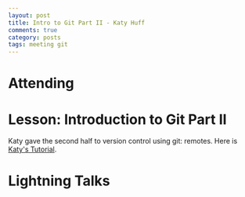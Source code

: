 ```yaml
---
layout: post
title: Intro to Git Part II - Katy Huff
comments: true
category: posts
tags: meeting git
---
```




# Attending

<!--
- Katy Huff
- Ryan Bergmann
- Jankai (Jack) YU
- Dan Wooten
- Sandra Bogetic
- Christian DiSanzo
- Madicken Munk
- Josh Howland
- Prof. Rachel Slaybaugh
- Kelly Rowland
- Phil Gorman
- Alexjandra Jolodosky
- Kelly Rowland
- Jason Hou
-->

# Lesson: Introduction to Git Part II

Katy gave the second half to version control using git: remotes. Here is [Katy's Tutorial][katystalk].


# Lightning Talks 



[katystalk]: https://github.com/thehackerwithin/berkeley/tree/master/git/partII "Katy's Tutorial" 


